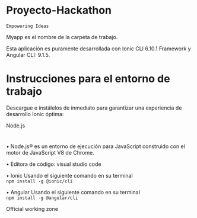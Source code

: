 # Proyecto-Hackathon
   
`Empowering Ideas`

Myapp es el nombre de la carpeta de trabajo.

Esta aplicación es puramente desarrollada con Ionic CLI 6.10.1 Framework y Angular CLI: 9.1.5.

# Instrucciones para el entorno de trabajo 

Descargue e instálelos de inmediato para garantizar una experiencia de desarrollo Ionic óptima:

Node.js
#
•	Node.js® es un entorno de ejecución para JavaScript construido con el motor de JavaScript V8 de Chrome.

•	Editora de código: visual studio code

•	Ionic 
    Usando el siguiente comando en su terminal           
	`npm install -g @ionic/cli`


•	Angular 
    Usando el siguiente comando en su terminal           
	`npm install -g @angular/cli`




Official working zone
